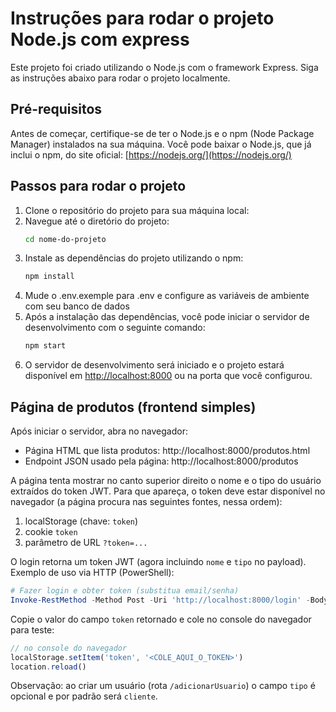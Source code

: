 # Instruções para rodar o projeto Node.js com express
Este projeto foi criado utilizando o Node.js com o framework Express. Siga as instruções abaixo para rodar o projeto localmente.
## Pré-requisitos
Antes de começar, certifique-se de ter o Node.js e o npm (Node Package Manager) instalados na sua máquina. Você pode baixar o Node.js, que já inclui o npm,
  do site oficial: [https://nodejs.org/](https://nodejs.org/)
## Passos para rodar o projeto
1. Clone o repositório do projeto para sua máquina local:
2. Navegue até o diretório do projeto:
    ```bash
    cd nome-do-projeto
    ```
3. Instale as dependências do projeto utilizando o npm:
    ```bash
    npm install
    ```
4. Mude o .env.exemple para .env e configure as variáveis de ambiente com seu banco de dados
5. Após a instalação das dependências, você pode iniciar o servidor de desenvolvimento com o seguinte comando:
    ```bash
    npm start
    ```
6. O servidor de desenvolvimento será iniciado e o projeto estará disponível em [http://localhost:8000](http://localhost:8000) ou na porta que você configurou.
 
 ## Página de produtos (frontend simples)

 Após iniciar o servidor, abra no navegador:

 - Página HTML que lista produtos: http://localhost:8000/produtos.html
 - Endpoint JSON usado pela página: http://localhost:8000/produtos

 A página tenta mostrar no canto superior direito o nome e o tipo do usuário extraídos do token JWT. Para que apareça, o token deve estar disponível no navegador (a página procura nas seguintes fontes, nessa ordem):

 1. localStorage (chave: `token`)
 2. cookie `token`
 3. parâmetro de URL `?token=...`

 O login retorna um token JWT (agora incluindo `nome` e `tipo` no payload). Exemplo de uso via HTTP (PowerShell):

 ```powershell
 # Fazer login e obter token (substitua email/senha)
 Invoke-RestMethod -Method Post -Uri 'http://localhost:8000/login' -Body (@{ email='seu@email.com'; senha='suaSenha' } | ConvertTo-Json) -ContentType 'application/json'
 ```

 Copie o valor do campo `token` retornado e cole no console do navegador para teste:

 ```js
 // no console do navegador
 localStorage.setItem('token', '<COLE_AQUI_O_TOKEN>')
 location.reload()
 ```

 Observação: ao criar um usuário (rota `/adicionarUsuario`) o campo `tipo` é opcional e por padrão será `cliente`.
